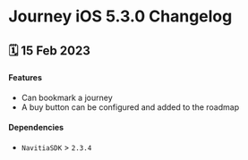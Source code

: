 # Journey iOS 5.3.0 Changelog

<h2>🗓 15 Feb 2023</h2>

#### Features
- Can bookmark a journey
- A buy button can be configured and added to the roadmap

#### Dependencies
- `NavitiaSDK` > `2.3.4`
